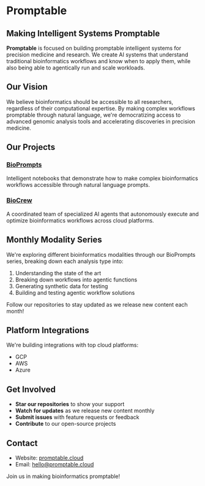 # Promptable

## Making Intelligent Systems Promptable

**Promptable** is focused on building promptable intelligent systems for precision medicine and research. We create AI systems that understand traditional bioinformatics workflows and know when to apply them, while also being able to agentically run and scale workloads.

## Our Vision

We believe bioinformatics should be accessible to all researchers, regardless of their computational expertise. By making complex workflows promptable through natural language, we're democratizing access to advanced genomic analysis tools and accelerating discoveries in precision medicine.

## Our Projects

### [BioPrompts](https://github.com/Promptable-AI/bioprompts)
Intelligent notebooks that demonstrate how to make complex bioinformatics workflows accessible through natural language prompts.

### [BioCrew](https://github.com/Promptable-AI/biocrew)
A coordinated team of specialized AI agents that autonomously execute and optimize bioinformatics workflows across cloud platforms.

## Monthly Modality Series

We're exploring different bioinformatics modalities through our BioPrompts series, breaking down each analysis type into:

1. Understanding the state of the art
2. Breaking down workflows into agentic functions
3. Generating synthetic data for testing
4. Building and testing agentic workflow solutions

Follow our repositories to stay updated as we release new content each month!

## Platform Integrations

We're building integrations with top cloud platforms:
- GCP
- AWS
- Azure

## Get Involved

- **Star our repositories** to show your support
- **Watch for updates** as we release new content monthly
- **Submit issues** with feature requests or feedback
- **Contribute** to our open-source projects

## Contact

- Website: [promptable.cloud](https://www.promptable.cloud)
- Email: hello@promptable.cloud

Join us in making bioinformatics promptable!
